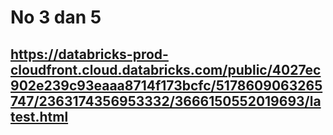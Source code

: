 # No 3 dan 5
## https://databricks-prod-cloudfront.cloud.databricks.com/public/4027ec902e239c93eaaa8714f173bcfc/5178609063265747/2363174356953332/3666150552019693/latest.html